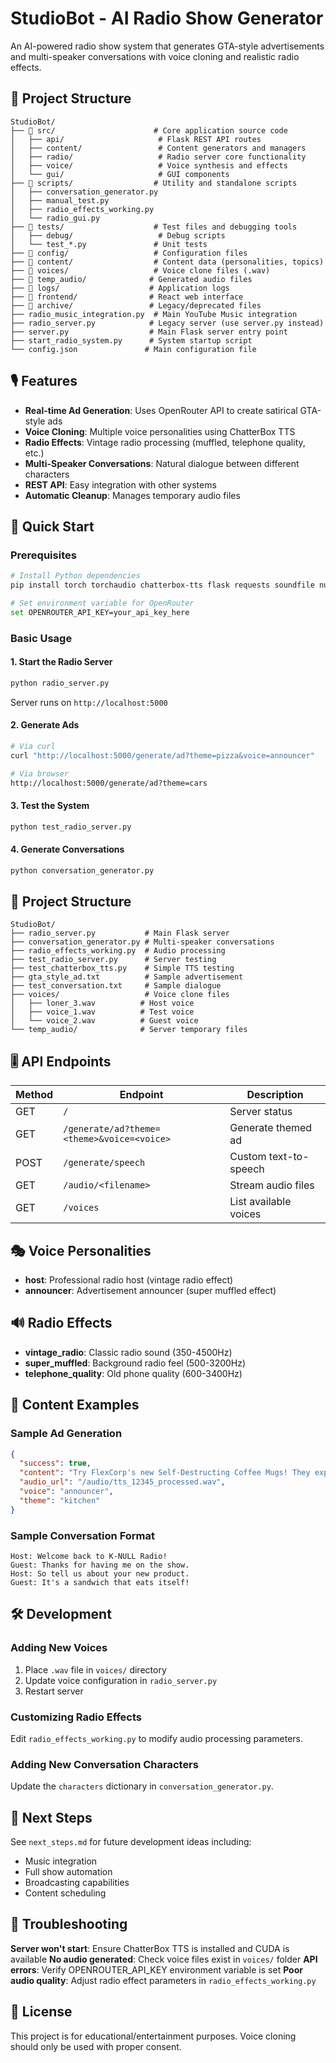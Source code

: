 # StudioBot - AI Radio Show Generator

An AI-powered radio show system that generates GTA-style advertisements and multi-speaker conversations with voice cloning and realistic radio effects.

## 📁 Project Structure

```
StudioBot/
├── 📁 src/                      # Core application source code
│   ├── api/                     # Flask REST API routes
│   ├── content/                 # Content generators and managers
│   ├── radio/                   # Radio server core functionality
│   ├── voice/                   # Voice synthesis and effects
│   └── gui/                     # GUI components
├── 📁 scripts/                  # Utility and standalone scripts
│   ├── conversation_generator.py
│   ├── manual_test.py
│   ├── radio_effects_working.py
│   └── radio_gui.py
├── 📁 tests/                    # Test files and debugging tools
│   ├── debug/                   # Debug scripts
│   └── test_*.py               # Unit tests
├── 📁 config/                   # Configuration files
├── 📁 content/                  # Content data (personalities, topics)
├── 📁 voices/                   # Voice clone files (.wav)
├── 📁 temp_audio/              # Generated audio files
├── 📁 logs/                    # Application logs
├── 📁 frontend/                # React web interface
├── 📁 archive/                 # Legacy/deprecated files
├── radio_music_integration.py  # Main YouTube Music integration
├── radio_server.py            # Legacy server (use server.py instead)
├── server.py                  # Main Flask server entry point
├── start_radio_system.py      # System startup script
└── config.json               # Main configuration file
```

## 🎙️ Features

- **Real-time Ad Generation**: Uses OpenRouter API to create satirical GTA-style ads
- **Voice Cloning**: Multiple voice personalities using ChatterBox TTS
- **Radio Effects**: Vintage radio processing (muffled, telephone quality, etc.)
- **Multi-Speaker Conversations**: Natural dialogue between different characters
- **REST API**: Easy integration with other systems
- **Automatic Cleanup**: Manages temporary audio files

## 🚀 Quick Start

### Prerequisites
```bash
# Install Python dependencies
pip install torch torchaudio chatterbox-tts flask requests soundfile numpy scipy

# Set environment variable for OpenRouter
set OPENROUTER_API_KEY=your_api_key_here
```

### Basic Usage

#### 1. Start the Radio Server
```bash
python radio_server.py
```
Server runs on `http://localhost:5000`

#### 2. Generate Ads
```bash
# Via curl
curl "http://localhost:5000/generate/ad?theme=pizza&voice=announcer"

# Via browser
http://localhost:5000/generate/ad?theme=cars
```

#### 3. Test the System
```bash
python test_radio_server.py
```

#### 4. Generate Conversations
```bash
python conversation_generator.py
```

## 📁 Project Structure

```
StudioBot/
├── radio_server.py           # Main Flask server
├── conversation_generator.py # Multi-speaker conversations
├── radio_effects_working.py  # Audio processing
├── test_radio_server.py      # Server testing
├── test_chatterbox_tts.py    # Simple TTS testing
├── gta_style_ad.txt          # Sample advertisement
├── test_conversation.txt     # Sample dialogue
├── voices/                   # Voice clone files
│   ├── loner_3.wav          # Host voice
│   ├── voice_1.wav          # Test voice
│   └── voice_2.wav          # Guest voice
└── temp_audio/              # Server temporary files
```

## 🎚️ API Endpoints

| Method | Endpoint | Description |
|--------|----------|-------------|
| GET | `/` | Server status |
| GET | `/generate/ad?theme=<theme>&voice=<voice>` | Generate themed ad |
| POST | `/generate/speech` | Custom text-to-speech |
| GET | `/audio/<filename>` | Stream audio files |
| GET | `/voices` | List available voices |

## 🎭 Voice Personalities

- **host**: Professional radio host (vintage radio effect)
- **announcer**: Advertisement announcer (super muffled effect)

## 🔊 Radio Effects

- **vintage_radio**: Classic radio sound (350-4500Hz)
- **super_muffled**: Background radio feel (500-3200Hz)
- **telephone_quality**: Old phone quality (600-3400Hz)

## 📝 Content Examples

### Sample Ad Generation
```json
{
  "success": true,
  "content": "Try FlexCorp's new Self-Destructing Coffee Mugs! They explode right after you finish drinking, saving you precious dishwashing time!",
  "audio_url": "/audio/tts_12345_processed.wav",
  "voice": "announcer",
  "theme": "kitchen"
}
```

### Sample Conversation Format
```
Host: Welcome back to K-NULL Radio!
Guest: Thanks for having me on the show.
Host: So tell us about your new product.
Guest: It's a sandwich that eats itself!
```

## 🛠️ Development

### Adding New Voices
1. Place `.wav` file in `voices/` directory
2. Update voice configuration in `radio_server.py`
3. Restart server

### Customizing Radio Effects
Edit `radio_effects_working.py` to modify audio processing parameters.

### Adding New Conversation Characters
Update the `characters` dictionary in `conversation_generator.py`.

## 🎯 Next Steps

See `next_steps.md` for future development ideas including:
- Music integration
- Full show automation
- Broadcasting capabilities
- Content scheduling

## 🐛 Troubleshooting

**Server won't start**: Ensure ChatterBox TTS is installed and CUDA is available
**No audio generated**: Check voice files exist in `voices/` folder
**API errors**: Verify OPENROUTER_API_KEY environment variable is set
**Poor audio quality**: Adjust radio effect parameters in `radio_effects_working.py`

## 📄 License

This project is for educational/entertainment purposes. Voice cloning should only be used with proper consent.